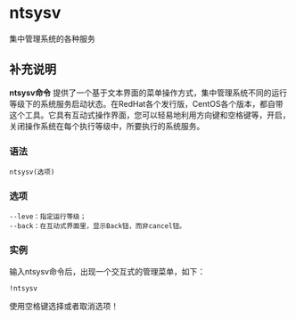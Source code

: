 ntsysv
===

集中管理系统的各种服务

## 补充说明

**ntsysv命令** 提供了一个基于文本界面的菜单操作方式，集中管理系统不同的运行等级下的系统服务启动状态。在RedHat各个发行版，CentOS各个版本，都自带这个工具。它具有互动式操作界面，您可以轻易地利用方向键和空格键等，开启，关闭操作系统在每个执行等级中，所要执行的系统服务。

###  语法 

```shell
ntsysv(选项)
```

###  选项 

```shell
--leve：指定运行等级；
--back：在互动式界面里，显示Back钮，而非cancel钮。
```

###  实例 

输入ntsysv命令后，出现一个交互式的管理菜单，如下：

```shell
!ntsysv
```

使用空格键选择或者取消选项！

